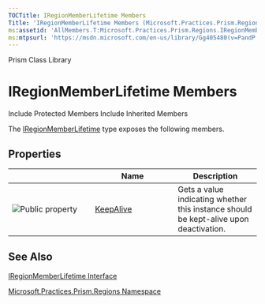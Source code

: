 ```yaml
---
TOCTitle: IRegionMemberLifetime Members
Title: 'IRegionMemberLifetime Members (Microsoft.Practices.Prism.Regions)'
ms:assetid: 'AllMembers.T:Microsoft.Practices.Prism.Regions.IRegionMemberLifetime'
ms:mtpsurl: 'https://msdn.microsoft.com/en-us/library/Gg405480(v=PandP.50)'
---
```


Prism Class Library

IRegionMemberLifetime Members
=============================

Include Protected Members
Include Inherited Members

The [IRegionMemberLifetime](https://msdn.microsoft.com/t:microsoft.practices.prism.regions.iregionmemberlifetime) type exposes the following members.

Properties
----------

<span id="propertyTableToggle"></span>
<table>
<colgroup>
<col width="33%" />
<col width="33%" />
<col width="33%" />
</colgroup>
<thead>
<tr class="header">
<th> </th>
<th>Name</th>
<th>Description</th>
</tr>
</thead>
<tbody>
<tr class="odd">
<td><img src="https://msdn.microsoft.com/en-us/Gg405480.pubproperty(en-us,PandP.50).gif" title="Public property" /></td>
<td><a href="https://msdn.microsoft.com/p:microsoft.practices.prism.regions.iregionmemberlifetime.keepalive">KeepAlive</a></td>
<td><div class="summary">
Gets a value indicating whether this instance should be kept-alive upon deactivation.
</div></td>
</tr>
</tbody>
</table>

See Also
--------

<span id="seeAlsoToggle"></span>
[IRegionMemberLifetime Interface](https://msdn.microsoft.com/t:microsoft.practices.prism.regions.iregionmemberlifetime)

[Microsoft.Practices.Prism.Regions Namespace](https://msdn.microsoft.com/n:microsoft.practices.prism.regions)
